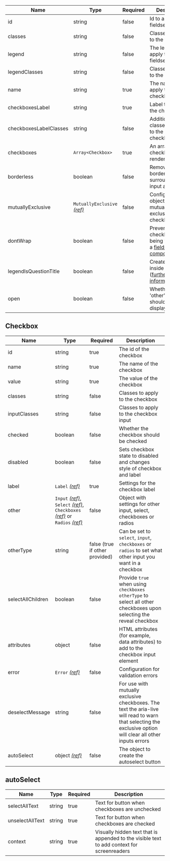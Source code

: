 | Name                   | Type                                                          | Required | Description                                                                                                 |
| ---------------------- | ------------------------------------------------------------- | -------- | ----------------------------------------------------------------------------------------------------------- |
| id                     | string                                                        | false    | Id to apply to the fieldset                                                                                 |
| classes                | string                                                        | false    | Classes to apply to the fieldset                                                                            |
| legend                 | string                                                        | false    | The legend to apply to the fieldset                                                                         |
| legendClasses          | string                                                        | false    | Classes to apply to the legend                                                                              |
| name                   | string                                                        | true     | The name to apply to the checkboxes                                                                         |
| checkboxesLabel        | string                                                        | true     | Label to apply to the checkboxes                                                                            |
| checkboxesLabelClasses | string                                                        | false    | Additional classes to apply to the checkboxesLabel                                                          |
| checkboxes             | `Array<Checkbox>`                                             | true     | An array of checkboxes to render                                                                            |
| borderless             | boolean                                                       | false    | Removes the border surrounding the input and label                                                          |
| mutuallyExclusive      | `MutuallyExclusive` [_(ref)_](/components/mutually-exclusive) | false    | Configuration object if this is a mutually exclusive checkbox list                                          |
| dontWrap               | boolean                                                       | false    | Prevents the checkboxes from being wrapped in a [fieldset component](/components/fieldset)                  |
| legendIsQuestionTitle  | boolean                                                       | false    | Creates a `h1` inside the legend ([further information](/components/fieldset#legend-as-pagequestion-title)) |
| open                   | boolean                                                       | false    | Whether the 'other' input should be displayed                                                               |

## Checkbox

| Name              | Type                                                                                                                                                                   | Required                       | Description                                                                                                                                                 |
| ----------------- | ---------------------------------------------------------------------------------------------------------------------------------------------------------------------- | ------------------------------ | ----------------------------------------------------------------------------------------------------------------------------------------------------------- |
| id                | string                                                                                                                                                                 | true                           | The id of the checkbox                                                                                                                                      |
| name              | string                                                                                                                                                                 | true                           | The name of the checkbox                                                                                                                                    |
| value             | string                                                                                                                                                                 | true                           | The value of the checkbox                                                                                                                                   |
| classes           | string                                                                                                                                                                 | false                          | Classes to apply to the checkbox                                                                                                                            |
| inputClasses      | string                                                                                                                                                                 | false                          | Classes to apply to the checkbox input                                                                                                                      |
| checked           | boolean                                                                                                                                                                | false                          | Whether the checkbox should be checked                                                                                                                      |
| disabled          | boolean                                                                                                                                                                | false                          | Sets checkbox state to disabled and changes style of checkbox and label                                                                                     |
| label             | `Label` [_(ref)_](/components/label)                                                                                                                                   | true                           | Settings for the checkbox label                                                                                                                             |
| other             | `Input` [_(ref)_](/components/input), `Select` [_(ref)_](/components/select), `Checkboxes` [_(ref)_](/components/checkboxes) or `Radios` [_(ref)_](/components/radios) | false                          | Object with settings for other input, select, checkboxes or radios                                                                                          |
| otherType         | string                                                                                                                                                                 | false (true if other provided) | Can be set to `select`, `input`, `checkboxes` or `radios` to set what other input you want in a checkbox                                                    |
| selectAllChildren | boolean                                                                                                                                                                | false                          | Provide `true` when using `checkboxes` `otherType` to select all other checkboxes upon selecting the reveal checkbox                                        |
| attributes        | object                                                                                                                                                                 | false                          | HTML attributes (for example, data attributes) to add to the checkbox input element                                                                         |
| error             | `Error` [_(ref)_](/components/error)                                                                                                                                   | false                          | Configuration for validation errors                                                                                                                         |
| deselectMessage   | string                                                                                                                                                                 | false                          | For use with mutually exclusive checkboxes. The text the aria-live will read to warn that selecting the exclusive option will clear all other inputs errors |
| autoSelect        | object [_(ref)_](#autoselect)                                                                                                                                          | false                          | The object to create the autoselect button                                                                                                                  |

## autoSelect

| Name            | Type   | Required | Description                                                                                |
| --------------- | ------ | -------- | ------------------------------------------------------------------------------------------ |
| selectAllText   | string | true     | Text for button when checkboxes are unchecked                                              |
| unselectAllText | string | true     | Text for button when checkboxes are checked                                                |
| context         | string | true     | Visually hidden text that is appended to the visible text to add context for screenreaders |
